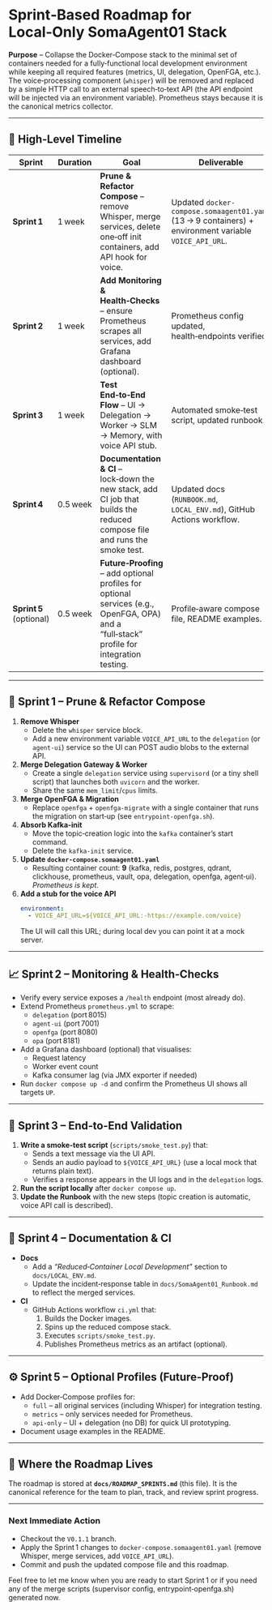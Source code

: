 # Sprint‑Based Roadmap for Local‑Only SomaAgent01 Stack

**Purpose** – Collapse the Docker‑Compose stack to the minimal set of containers needed for a fully‑functional local development environment while keeping all required features (metrics, UI, delegation, OpenFGA, etc.).  The voice‑processing component (`whisper`) will be removed and replaced by a simple HTTP call to an external speech‑to‑text API (the API endpoint will be injected via an environment variable).  Prometheus stays because it is the canonical metrics collector.

---

## 📅 High‑Level Timeline
| Sprint | Duration | Goal | Deliverable |
|-------|----------|------|------------|
| **Sprint 1** | 1 week | **Prune & Refactor Compose** – remove Whisper, merge services, delete one‑off init containers, add API hook for voice. | Updated `docker-compose.somaagent01.yaml` (13 → 9 containers) + environment variable `VOICE_API_URL`.
| **Sprint 2** | 1 week | **Add Monitoring & Health‑Checks** – ensure Prometheus scrapes all services, add Grafana dashboard (optional). | Prometheus config updated, health‑endpoints verified.
| **Sprint 3** | 1 week | **Test End‑to‑End Flow** – UI → Delegation → Worker → SLM → Memory, with voice API stub. | Automated smoke‑test script, updated runbook.
| **Sprint 4** | 0.5 week | **Documentation & CI** – lock‑down the new stack, add CI job that builds the reduced compose file and runs the smoke test. | Updated docs (`RUNBOOK.md`, `LOCAL_ENV.md`), GitHub Actions workflow.
| **Sprint 5** (optional) | 0.5 week | **Future‑Proofing** – add optional profiles for optional services (e.g., OpenFGA, OPA) and a “full‑stack” profile for integration testing. | Profile‑aware compose file, README examples.

---

## 🏁 Sprint 1 – Prune & Refactor Compose
1. **Remove Whisper**
   - Delete the `whisper` service block.
   - Add a new environment variable `VOICE_API_URL` to the `delegation` (or `agent‑ui`) service so the UI can POST audio blobs to the external API.
2. **Merge Delegation Gateway & Worker**
   - Create a single `delegation` service using `supervisord` (or a tiny shell script) that launches both `uvicorn` and the worker.
   - Share the same `mem_limit`/`cpus` limits.
3. **Merge OpenFGA & Migration**
   - Replace `openfga` + `openfga‑migrate` with a single container that runs the migration on start‑up (see `entrypoint-openfga.sh`).
4. **Absorb Kafka‑init**
   - Move the topic‑creation logic into the `kafka` container’s start command.
   - Delete the `kafka‑init` service.
5. **Update `docker-compose.somaagent01.yaml`**
   - Resulting container count: **9** (kafka, redis, postgres, qdrant, clickhouse, prometheus, vault, opa, delegation, openfga, agent‑ui).  *Prometheus is kept.*
6. **Add a stub for the voice API**
   ```yaml
   environment:
     - VOICE_API_URL=${VOICE_API_URL:-https://example.com/voice}
   ```
   The UI will call this URL; during local dev you can point it at a mock server.

---

## 📈 Sprint 2 – Monitoring & Health‑Checks
- Verify every service exposes a `/health` endpoint (most already do).
- Extend Prometheus `prometheus.yml` to scrape:
  - `delegation` (port 8015)
  - `agent‑ui` (port 7001)
  - `openfga` (port 8080)
  - `opa` (port 8181)
- Add a Grafana dashboard (optional) that visualises:
  - Request latency
  - Worker event count
  - Kafka consumer lag (via JMX exporter if needed)
- Run `docker compose up -d` and confirm the Prometheus UI shows all targets `UP`.

---

## 🧪 Sprint 3 – End‑to‑End Validation
1. **Write a smoke‑test script** (`scripts/smoke_test.py`) that:
   - Sends a text message via the UI API.
   - Sends an audio payload to `${VOICE_API_URL}` (use a local mock that returns plain text).
   - Verifies a response appears in the UI logs and in the `delegation` logs.
2. **Run the script locally** after `docker compose up`.
3. **Update the Runbook** with the new steps (topic creation is automatic, voice API call is described).

---

## 🤖 Sprint 4 – Documentation & CI
- **Docs**
  - Add a *“Reduced‑Container Local Development”* section to `docs/LOCAL_ENV.md`.
  - Update the incident‑response table in `docs/SomaAgent01_Runbook.md` to reflect the merged services.
- **CI**
  - GitHub Actions workflow `ci.yml` that:
    1. Builds the Docker images.
    2. Spins up the reduced compose stack.
    3. Executes `scripts/smoke_test.py`.
    4. Publishes Prometheus metrics as an artifact (optional).

---

## ⚙️ Sprint 5 – Optional Profiles (Future‑Proof)
- Add Docker‑Compose profiles for:
  - `full` – all original services (including Whisper) for integration testing.
  - `metrics` – only services needed for Prometheus.
  - `api‑only` – UI + delegation (no DB) for quick UI prototyping.
- Document usage examples in the README.

---

## 📂 Where the Roadmap Lives
The roadmap is stored at **`docs/ROADMAP_SPRINTS.md`** (this file).  It is the canonical reference for the team to plan, track, and review sprint progress.

---

### Next Immediate Action
- Checkout the `V0.1.1` branch.
- Apply the Sprint 1 changes to `docker-compose.somaagent01.yaml` (remove Whisper, merge services, add `VOICE_API_URL`).
- Commit and push the updated compose file and this roadmap.

Feel free to let me know when you are ready to start Sprint 1 or if you need any of the merge scripts (supervisor config, entrypoint‑openfga.sh) generated now.
